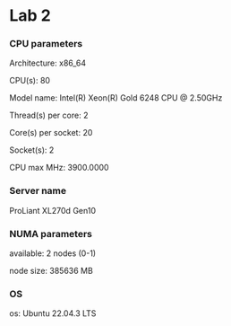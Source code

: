 # Lab 2
### CPU parameters
Architecture:           x86_64

CPU(s):                 80

Model name:           Intel(R) Xeon(R) Gold 6248 CPU @ 2.50GHz

Thread(s) per core: 2

Core(s) per socket: 20

Socket(s):          2

CPU max MHz:        3900.0000

### Server name
ProLiant XL270d Gen10

### NUMA parameters
available: 2 nodes (0-1)

node size: 385636 MB

### OS
os: Ubuntu 22.04.3 LTS